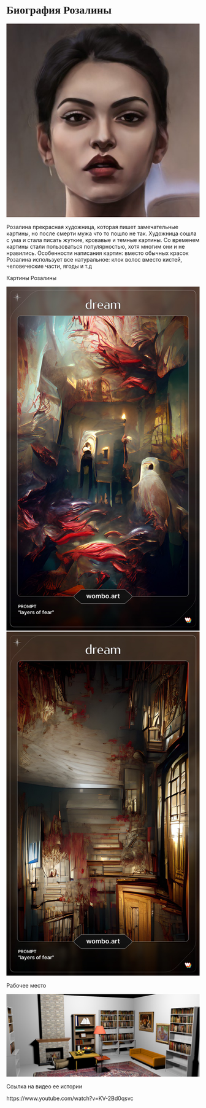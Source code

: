 <html>
  <head>
    <style>
   h1 {
      font-family: RyujinAttack;
      </style>
    <h1> Биография Розалины </h1>
    </head>
  <img src="Розалина.jpeg"/> <BR>
  <body>
<p> Розалина прекрасная художница, которая пишет замечательные картины, но после смерти мужа что то пошло не так. Художница сошла с ума и стала писать жуткие, кровавые и темные картины. Со временем картины стали пользоваться популярностью, хотя многим они и не нравились. 
  Особенности написания картин: вместо обычных красок Розалина использует все натуральное: клок волос вместо кистей, человеческие части, ягоды и т.д </p>
    </body>
<p> Картины Розалины </p>
<img src="картина 1.jpg"/> <BR>
<img src="картина 2.jpg"/> <BR>
<p>Рабочее место </p>
<img src="комната.png"/> <BR>
  <p> Ссылка на видео ее истории </p>
  <p> https://www.youtube.com/watch?v=KV-2Bd0qsvc </p>
</html>
